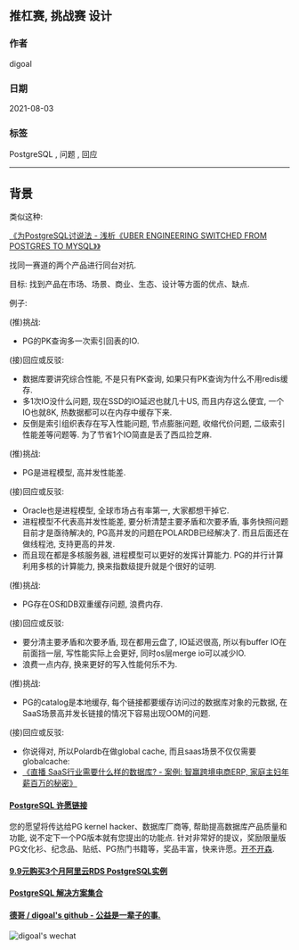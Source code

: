 ## 推杠赛, 挑战赛 设计   
  
### 作者  
digoal  
  
### 日期  
2021-08-03  
  
### 标签  
PostgreSQL , 问题 , 回应   
  
----  
  
## 背景  
类似这种:   
  
[《为PostgreSQL讨说法 - 浅析《UBER ENGINEERING SWITCHED FROM POSTGRES TO MYSQL》》](../201607/20160728_01.md)    
  
找同一赛道的两个产品进行同台对抗.    
  
目标: 找到产品在市场、场景、商业、生态、设计等方面的优点、缺点.   
  
例子:  
  
(推)挑战:   
- PG的PK查询多一次索引回表的IO.   
  
(接)回应或反驳:   
- 数据库要讲究综合性能, 不是只有PK查询, 如果只有PK查询为什么不用redis缓存.   
- 多1次IO没什么问题, 现在SSD的IO延迟也就几十US, 而且内存这么便宜, 一个IO也就8K, 热数据都可以在内存中缓存下来.   
- 反倒是索引组织表存在写入性能问题, 节点膨胀问题, 收缩代价问题, 二级索引性能差等问题等. 为了节省1个IO简直是丢了西瓜捡芝麻.   
  
(推)挑战:   
- PG是进程模型, 高并发性能差.   
  
(接)回应或反驳:   
- Oracle也是进程模型, 全球市场占有率第一, 大家都想干掉它.   
- 进程模型不代表高并发性能差, 要分析清楚主要矛盾和次要矛盾, 事务快照问题目前才是亟待解决的, PG高并发的问题在POLARDB已经解决了. 而且后面还在做线程池, 支持更高的并发.   
- 而且现在都是多核服务器, 进程模型可以更好的发挥计算能力. PG的并行计算利用多核的计算能力, 换来指数级提升就是个很好的证明.   
  
(推)挑战:   
- PG存在OS和DB双重缓存问题, 浪费内存.  
  
(接)回应或反驳:   
- 要分清主要矛盾和次要矛盾, 现在都用云盘了, IO延迟很高, 所以有buffer IO在前面挡一层, 写性能实际上会更好, 同时os层merge io可以减少IO.   
- 浪费一点内存, 换来更好的写入性能何乐不为.   
  
(推)挑战:   
- PG的catalog是本地缓存, 每个链接都要缓存访问过的数据库对象的元数据, 在SaaS场景高并发长链接的情况下容易出现OOM的问题.   
  
(接)回应或反驳:   
- 你说得对, 所以Polardb在做global cache, 而且saas场景不仅仅需要globalcache:    
- [《直播 SaaS行业需要什么样的数据库? - 案例: 智赢跨境电商ERP, 家庭主妇年薪百万的秘密》](../202104/20210417_04.md)  
    
  
#### [PostgreSQL 许愿链接](https://github.com/digoal/blog/issues/76 "269ac3d1c492e938c0191101c7238216")
您的愿望将传达给PG kernel hacker、数据库厂商等, 帮助提高数据库产品质量和功能, 说不定下一个PG版本就有您提出的功能点. 针对非常好的提议，奖励限量版PG文化衫、纪念品、贴纸、PG热门书籍等，奖品丰富，快来许愿。[开不开森](https://github.com/digoal/blog/issues/76 "269ac3d1c492e938c0191101c7238216").  
  
  
#### [9.9元购买3个月阿里云RDS PostgreSQL实例](https://www.aliyun.com/database/postgresqlactivity "57258f76c37864c6e6d23383d05714ea")
  
  
#### [PostgreSQL 解决方案集合](https://yq.aliyun.com/topic/118 "40cff096e9ed7122c512b35d8561d9c8")
  
  
#### [德哥 / digoal's github - 公益是一辈子的事.](https://github.com/digoal/blog/blob/master/README.md "22709685feb7cab07d30f30387f0a9ae")
  
  
![digoal's wechat](../pic/digoal_weixin.jpg "f7ad92eeba24523fd47a6e1a0e691b59")
  
